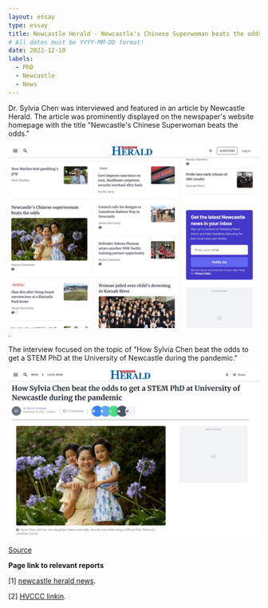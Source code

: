 ```yaml
---
layout: essay
type: essay
title: Newcastle Herald - Newcastle's Chinese Superwoman beats the odds
# All dates must be YYYY-MM-DD format!
date: 2022-12-10
labels:
  - PhD
  - Newcastle
  - News
---
```


Dr. Sylvia Chen was interviewed and featured in an article by Newcastle Herald. The article was prominently displayed on the newspaper's website homepage with the title "Newcastle's Chinese Superwoman beats the odds." 

<img class="ui large centered image" src="../images\1\2022_Newcastle_Herald\title2_2022-12-10_23-32-52.jpg">
.


The interview focused on the topic of "How Sylvia Chen beat the odds to get a STEM PhD at the University of Newcastle during the pandemic."

<img class="ui large centered image" src="../images\1\2022_Newcastle_Herald\title1_2022-12-10_23-25-48.jpg">

[Source](https://www.newcastleherald.com.au/story/8012446/newcastles-chinese-superwoman-beats-the-odds/)


**Page link to relevant reports**

[1] [newcastle herald news](https://www.newcastleherald.com.au/story/8012446/newcastles-chinese-superwoman-beats-the-odds/). 

[2] [HVCCC linkin](https://www.linkedin.com/posts/hunter-valley-coal-chain-coordinator_how-sylvia-chen-beat-the-odds-to-get-a-stem-activity-7023781610005168128-VMm-?utm_source=share&utm_medium=member_desktop). 



